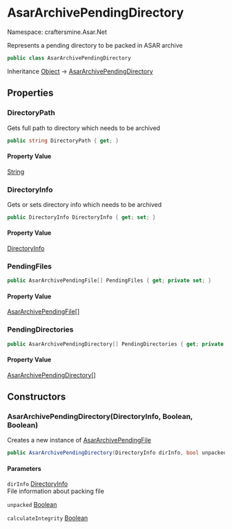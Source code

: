 # AsarArchivePendingDirectory

Namespace: craftersmine.Asar.Net

Represents a pending directory to be packed in ASAR archive

```csharp
public class AsarArchivePendingDirectory
```

Inheritance [Object](https://docs.microsoft.com/en-us/dotnet/api/system.object) → [AsarArchivePendingDirectory](./craftersmine.asar.net.asararchivependingdirectory.md)

## Properties

### **DirectoryPath**

Gets full path to directory which needs to be archived

```csharp
public string DirectoryPath { get; }
```

#### Property Value

[String](https://docs.microsoft.com/en-us/dotnet/api/system.string)<br>

### **DirectoryInfo**

Gets or sets directory info which needs to be archived

```csharp
public DirectoryInfo DirectoryInfo { get; set; }
```

#### Property Value

[DirectoryInfo](https://docs.microsoft.com/en-us/dotnet/api/system.io.directoryinfo)<br>

### **PendingFiles**

```csharp
public AsarArchivePendingFile[] PendingFiles { get; private set; }
```

#### Property Value

[AsarArchivePendingFile[]](./craftersmine.asar.net.asararchivependingfile.md)<br>

### **PendingDirectories**

```csharp
public AsarArchivePendingDirectory[] PendingDirectories { get; private set; }
```

#### Property Value

[AsarArchivePendingDirectory[]](./craftersmine.asar.net.asararchivependingdirectory.md)<br>

## Constructors

### **AsarArchivePendingDirectory(DirectoryInfo, Boolean, Boolean)**

Creates a new instance of [AsarArchivePendingFile](./craftersmine.asar.net.asararchivependingfile.md)

```csharp
public AsarArchivePendingDirectory(DirectoryInfo dirInfo, bool unpacked, bool calculateIntegrity)
```

#### Parameters

`dirInfo` [DirectoryInfo](https://docs.microsoft.com/en-us/dotnet/api/system.io.directoryinfo)<br>
File information about packing file

`unpacked` [Boolean](https://docs.microsoft.com/en-us/dotnet/api/system.boolean)<br>

`calculateIntegrity` [Boolean](https://docs.microsoft.com/en-us/dotnet/api/system.boolean)<br>
